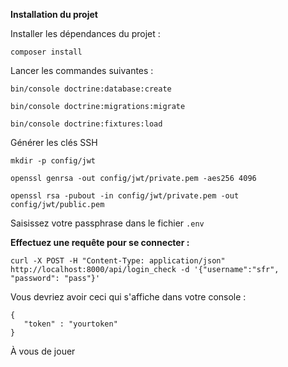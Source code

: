 **Installation du projet**

Installer les dépendances du projet :

```composer install```

Lancer les commandes suivantes : 

```bin/console doctrine:database:create```

```bin/console doctrine:migrations:migrate```

```bin/console doctrine:fixtures:load```

Générer les clés SSH

```mkdir -p config/jwt```

```openssl genrsa -out config/jwt/private.pem -aes256 4096```

```openssl rsa -pubout -in config/jwt/private.pem -out config/jwt/public.pem```

Saisissez votre passphrase dans le fichier ```.env```

**Effectuez une requête pour se connecter :**

```curl -X POST -H "Content-Type: application/json" http://localhost:8000/api/login_check -d '{"username":"sfr", "password": "pass"}'```

Vous devriez avoir ceci qui s'affiche dans votre console : 

```
{
   "token" : "yourtoken"
}
```

À vous de jouer
